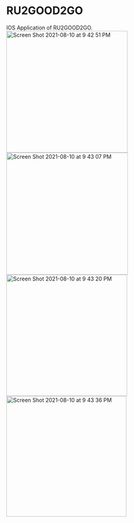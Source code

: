 # RU2GOOD2GO
IOS Application of RU2GOOD2GO.
<img width="318" alt="Screen Shot 2021-08-10 at 9 42 51 PM" src="https://user-images.githubusercontent.com/34403438/128956955-df477f51-33db-41c8-ae4d-ebaf7aecc9b7.png">
<img width="319" alt="Screen Shot 2021-08-10 at 9 43 07 PM" src="https://user-images.githubusercontent.com/34403438/128956959-92f28770-49a5-4c94-a6a5-321f9ed9f1e2.png">
<img width="317" alt="Screen Shot 2021-08-10 at 9 43 20 PM" src="https://user-images.githubusercontent.com/34403438/128956966-9f3beff0-0b88-45c4-b6d1-6a86453a8db1.png">
<img width="315" alt="Screen Shot 2021-08-10 at 9 43 36 PM" src="https://user-images.githubusercontent.com/34403438/128956969-0daaf816-8450-4009-be46-ef873551a56d.png">
